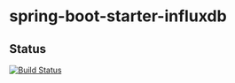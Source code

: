# spring-boot-starter-influxdb

## Status
[![Build Status](https://api.travis-ci.com/repos/Hiberbee/spring-boot-starter-influxdb.png)](https://travis-ci.com/Hiberbee/spring-boot-starter-influxdb)

